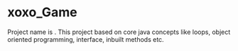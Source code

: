 # xoxo_Game
Project name is . This project based on core java concepts like loops, object oriented programming, interface, inbuilt methods etc.  

